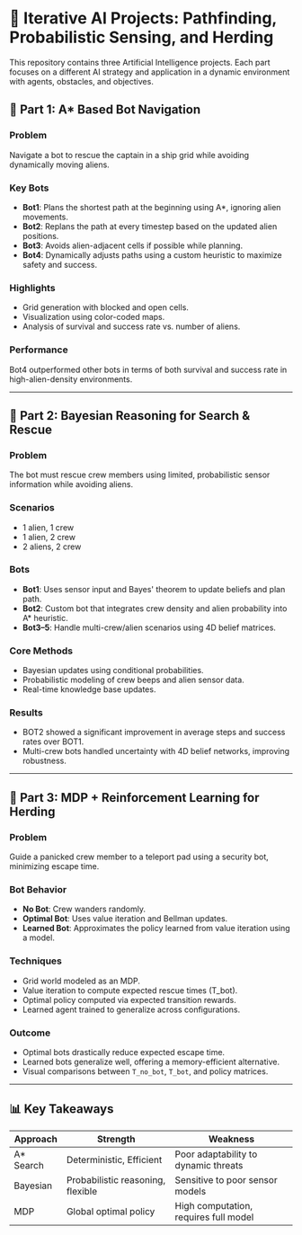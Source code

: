# 🚀 Iterative AI Projects: Pathfinding, Probabilistic Sensing, and Herding

This repository contains three Artificial Intelligence projects. Each part focuses on a different AI strategy and application in a dynamic environment with agents, obstacles, and objectives.

## 🧠 Part 1: A* Based Bot Navigation

### Problem
Navigate a bot to rescue the captain in a ship grid while avoiding dynamically moving aliens.

### Key Bots
- **Bot1**: Plans the shortest path at the beginning using A*, ignoring alien movements.
- **Bot2**: Replans the path at every timestep based on the updated alien positions.
- **Bot3**: Avoids alien-adjacent cells if possible while planning.
- **Bot4**: Dynamically adjusts paths using a custom heuristic to maximize safety and success.

### Highlights
- Grid generation with blocked and open cells.
- Visualization using color-coded maps.
- Analysis of survival and success rate vs. number of aliens.

### Performance
Bot4 outperformed other bots in terms of both survival and success rate in high-alien-density environments.

---

## 🧮 Part 2: Bayesian Reasoning for Search & Rescue

### Problem
The bot must rescue crew members using limited, probabilistic sensor information while avoiding aliens.

### Scenarios
- 1 alien, 1 crew
- 1 alien, 2 crew
- 2 aliens, 2 crew

### Bots
- **Bot1**: Uses sensor input and Bayes' theorem to update beliefs and plan path.
- **Bot2**: Custom bot that integrates crew density and alien probability into A* heuristic.
- **Bot3–5**: Handle multi-crew/alien scenarios using 4D belief matrices.

### Core Methods
- Bayesian updates using conditional probabilities.
- Probabilistic modeling of crew beeps and alien sensor data.
- Real-time knowledge base updates.

### Results
- BOT2 showed a significant improvement in average steps and success rates over BOT1.
- Multi-crew bots handled uncertainty with 4D belief networks, improving robustness.

---

## 🔄 Part 3: MDP + Reinforcement Learning for Herding

### Problem
Guide a panicked crew member to a teleport pad using a security bot, minimizing escape time.

### Bot Behavior
- **No Bot**: Crew wanders randomly.
- **Optimal Bot**: Uses value iteration and Bellman updates.
- **Learned Bot**: Approximates the policy learned from value iteration using a model.

### Techniques
- Grid world modeled as an MDP.
- Value iteration to compute expected rescue times (T_bot).
- Optimal policy computed via expected transition rewards.
- Learned agent trained to generalize across configurations.

### Outcome
- Optimal bots drastically reduce expected escape time.
- Learned bots generalize well, offering a memory-efficient alternative.
- Visual comparisons between `T_no_bot`, `T_bot`, and policy matrices.

---

## 📊 Key Takeaways

| Approach      | Strength                          | Weakness                            |
|---------------|-----------------------------------|-------------------------------------|
| A\* Search     | Deterministic, Efficient          | Poor adaptability to dynamic threats |
| Bayesian      | Probabilistic reasoning, flexible | Sensitive to poor sensor models     |
| MDP           | Global optimal policy             | High computation, requires full model |


